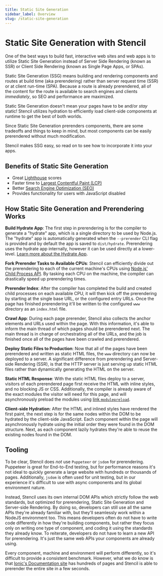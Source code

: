 ```yaml
---
title: Static Site Generation
sidebar_label: Overview
slug: /static-site-generation
---
```


# Static Site Generation with Stencil

One of the best ways to build fast, interactive web sites and web apps is to utilize Static Site Generation instead of Server Side Rendering (known as SSR) or Client Side Rendering (known as Single Page Apps, or SPAs).

Static Site Generation (SSG) means building and rendering components and routes at build time (aka prerendering) rather than server request time (SSR) or at client run-time (SPA). Because a route is already prerendered, all of the content for the route is available to search engines and clients _immediately_, so SEO and performance are maximized.

Static Site Generation doesn't mean your pages have to be and/or _stay_ static! Stencil utilizes hydration to efficiently load client-side components at runtime to get the best of both worlds.

Since Static Site Generation prerenders components, there are some tradeoffs and things to keep in mind, but most components can be easily prerendered without much modification.

Stencil makes SSG easy, so read on to see how to incorporate it into your apps.

## Benefits of Static Site Generation

- Great [Lighthouse](https://developers.google.com/web/tools/lighthouse/) scores
- Faster time to [Largest Contentful Paint (LCP)](https://web.dev/lcp/)
- Better [Search Engine Optimization (SEO)](https://support.google.com/webmasters/answer/7451184)
- Provides functionality for users with JavaScript disabled

## How Static Site Generation and Prerendering Works

**Build Hydrate App**: The first step in prerendering is for the compiler to generate a "hydrate" app, which is a single directory to be used by Node.js. The "hydrate" app is automatically generated when the `--prerender` CLI flag is provided and by default the app is saved to `dist/hydrate`. Prerendering uses the hydrate app internally, however it can be used directly at a lower-level. [Learn more about the Hydrate App](../guides/hydrate-app.md).

**Fork Prerender Tasks to Available CPUs**: Stencil can efficiently divide out the prerendering to each of the current machine's CPUs using [Node.js' Child Process API](https://nodejs.org/api/child_process.html). By tasking each CPU on the machine, the compiler can drastically speed up prerendering times.

**Prerender Index**: After the compiler has completed the build and created child processes on each available CPU, it will then kick off the prerendering by starting at the single base URL, or the configured entry URLs. Once the page has finished prerendering it'll be written to the configured `www` directory as an `index.html` file.

**Crawl App**: During each page prerender, Stencil also collects the anchor elements and URLs used within the page. With this information, it's able to inform the main thread of which pages should be prerendered next. The main thread is in charge of orchestrating all of the URLs, and the job is finished once all of the pages have been crawled and prerendered.

**Deploy Static Files to Production**: Now that all of the pages have been prerendered and written as static HTML files, the `www` directory can now be deployed to a server. A significant difference from prerendering and Server-side Rendering (SSR), is that the HTTP server is just serving up static HTML files rather than dynamically generating the HTML on the server.

**Static HTML Response**: With the static HTML files deploy to a server, visitors of each prerendered page first receive the HTML with inline styles, and no blocking JS or CSS. Additionally, the compiler is already aware of the exact modules the visitor will need for this page, and will asynchronously preload the modules using [link `modulepreload`](https://html.spec.whatwg.org/multipage/links.html#link-type-modulepreload).

**Client-side Hydration**: After the HTML and inlined styles have rendered the first paint, the next step is for the same nodes within the DOM to be hydrated by the client-side JavaScript. Each component within the page will asynchronously hydrate using the initial order they were found in the DOM structure. Next, as each component lazily hydrates they're able to reuse the existing nodes found in the DOM.

## Tooling

To be clear, Stencil does _not_ use `Puppeteer` or `jsdom` for prerendering. Puppeteer is great for End-to-End
testing, but for performance reasons it's not ideal to quickly generate a large website with hundreds or thousands of pages. Additionally, `jsdom` is often used for unit testing, but in our experience it's difficult to use with async components and its global environment nature.

Instead, Stencil uses its own internal DOM APIs which strictly follow the web standards, but optimized for prerendering, Static Site Generation and Server-side Rendering. By doing so, developers can still use all the same APIs they're already familiar with, but they'll seamlessly work within a NodeJS environment too. This means developers often do not have to write code differently in how they're building components, but rather they focus only on writing one type of component, and coding it using the standards they already know. To reiterate, developers do not have to learn a new API for prerendering. It's just the same web APIs your components are already using.

Every component, machine and environment will perform differently, so it's difficult to provide a consistent benchmark. However, what we do know is that [Ionic's Documentation site](https://ionicframework.com/docs) has hundreds of pages and Stencil is able to prerender the entire site in a few seconds.

